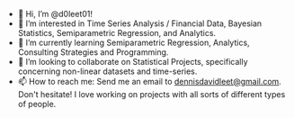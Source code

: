 - 👋 Hi, I’m @d0leet01!
- 👀 I’m interested in Time Series Analysis / Financial Data, Bayesian Statistics, Semiparametric Regression, and Analytics.
- 🌱 I’m currently learning Semiparametric Regression, Analytics, Consulting Strategies and Programming.
- 💞️ I’m looking to collaborate on Statistical Projects, specifically concerning non-linear datasets and time-series.
- 📫 How to reach me: Send me an email to dennisdavidleet@gmail.com. Don't hesitate! I love working on projects with all sorts of different types of people.

<!---
d0leet01/d0leet01 is a ✨ special ✨ repository because its `README.md` (this file) appears on your GitHub profile.
You can click the Preview link to take a look at your changes.
--->
